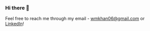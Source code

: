 ### Hi there 👋
Feel free to reach me through my email - wmkhan06@gmail.com or <a href="https://www.linkedin.com/in/wali-khan-68238a205/">LinkedIn</a>!




